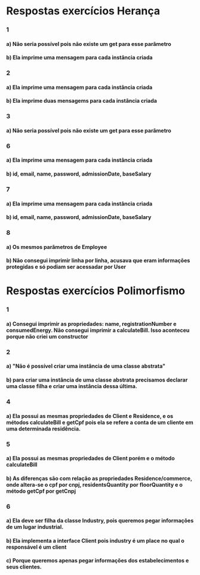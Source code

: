 # Respostas exercícios Herança

### 1 
#### a) Não seria possível pois não existe um get para esse parâmetro
#### b) Ela imprime uma mensagem para cada instância criada

### 2
#### a) Ela imprime uma mensagem para cada instância criada
#### b) Ela imprime duas mensagems para cada instância criada

### 3
#### a) Não seria possível pois não existe um get para esse parâmetro

### 6
#### a) Ela imprime uma mensagem para cada instância criada
#### b) id, email, name, password, admissionDate, baseSalary

### 7
#### a) Ela imprime uma mensagem para cada instância criada
#### b) id, email, name, password, admissionDate, baseSalary

### 8
#### a) Os mesmos parâmetros de Employee
#### b) Não consegui imprimir linha por linha, acusava que eram informações protegidas e só podiam ser acessadar por User


# Respostas exercícios Polimorfismo

### 1 
#### a) Consegui imprimir as propriedades: name, registrationNumber e consumedEnergy. Não consegui imprimir a calculateBill. Isso aconteceu porque não criei um constructor

### 2
#### a) "Não é possível criar uma instância de uma classe abstrata"
#### b) para criar uma instância de uma classe abstrata precisamos declarar uma classe filha e criar uma instância dessa última.

### 4
#### a) Ela possui as mesmas propriedades de Client e Residence, e os métodos calculateBill e getCpf pois ela se refere a conta de um cliente em uma determinada residência.

### 5
#### a) Ela possui as mesmas propriedades de Client porém e o método calculateBill

#### b) As diferenças são com relação as propriedades Residence/commerce, onde altera-se o cpf por cnpj, residentsQuantity por floorQuantity e o método getCpf por getCnpj

### 6
#### a) Ela deve ser filha da classe Industry, pois queremos pegar informações de um lugar industrial.

#### b) Ela implementa a interface Client pois industry é um place no qual o responsável é um client

#### c) Porque queremos apenas pegar informações dos estabelecimentos e seus clientes.


